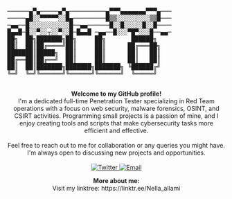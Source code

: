 <!-- ASCII Welcome Art -->
<p align="center">
  <pre>
──────▄▀▄─────▄▀▄──────────▄▀▀▀▄▄▄▄▄▄▄▀▀▀▄───
─────▄█░░▀▀▀▀▀░░█▄─────────█▒▒░░░░░░░░░▒▒█───
─▄▄──█░░░░░░░░░░░█──▄▄──────█░░█░░░░░█░░█────
█▄▄█─█░░▀░░┬░░▀░░█─█▄▄█ ─▄▄──█░░░▀█▀░░░█──▄▄─
██╗  ██╗███████╗██╗     ██╗       ██████╗ 
██║  ██║██╔════╝██║     ██║      ██╔═══██╗
███████║█████╗  ██║     ██║      ██║   ██║
██╔══██║██╔══╝  ██║     ██║      ██║   ██║
██║  ██║███████╗███████╗███████╗ ╚██████╔╝
╚═╝  ╚═╝╚══════╝╚══════╝╚══════╝  ╚═════╝ 
  </pre>
</p>

<!-- Welcome Text -->
<p align="center">
  <strong>Welcome to my GitHub profile!</strong><br>
  I'm a dedicated full-time Penetration Tester specializing in Red Team operations with a focus on web security, malware forensics, OSINT, and CSIRT activities. Programming small projects is a passion of mine, and I enjoy creating tools and scripts that make cybersecurity tasks more efficient and effective.
  <br><br>
  Feel free to reach out to me for collaboration or any queries you might have. I'm always open to discussing new projects and opportunities.
  <br><br>
  <a href="https://twitter.com/n3ll41" target="_blank">
    <img src="https://img.shields.io/badge/Twitter-%231DA1F2.svg?style=for-the-badge&logo=Twitter&logoColor=white" alt="Twitter">
  </a>
  <a href="mailto:n3ll4@protonmail.com">
    <img src="https://img.shields.io/badge/Email-%23D14836.svg?style=for-the-badge&logo=GMail&logoColor=white" alt="Email">
  </a>
</p>

<!-- Additional Info -->
<p align="center">
  <strong>More about me:</strong><br>
Visit my linktree: https://linktr.ee/Nella_allami </p>
